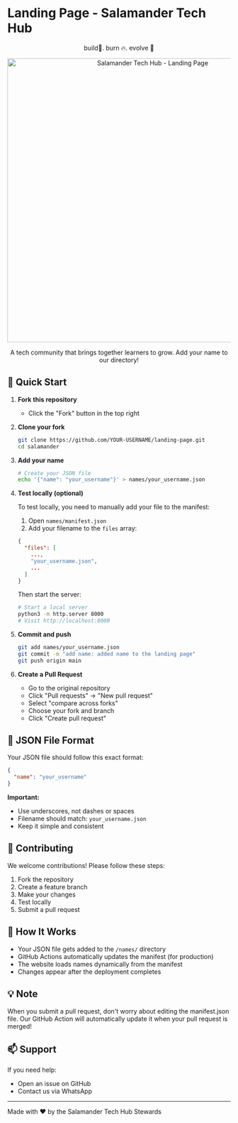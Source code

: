 # Landing Page - Salamander Tech Hub

<p align="center">
build🚀. burn 🔥. evolve 🦎
</p>

<p align="center">
<img width="640" alt="Salamander Tech Hub - Landing Page" src="https://github.com/user-attachments/assets/163ba945-d094-44b9-b3f3-56c8fd792b04" />

</p>

<p align="center">
A tech community that brings together learners to grow. Add your name to our directory!
</p>



## 🚀 Quick Start

1. **Fork this repository**
   - Click the "Fork" button in the top right

2. **Clone your fork**
   ```bash
   git clone https://github.com/YOUR-USERNAME/landing-page.git
   cd salamander
   ```

3. **Add your name**
   ```bash
   # Create your JSON file
   echo '{"name": "your_username"}' > names/your_username.json
   ```

4. **Test locally (optional)**
   
   To test locally, you need to manually add your file to the manifest:
   
   1. Open `names/manifest.json`
   2. Add your filename to the `files` array:
   ```json
   {
     "files": [
       ...,
       "your_username.json",
       ...
     ]
   }
   ```
   
   Then start the server:
   ```bash
   # Start a local server
   python3 -m http.server 8000
   # Visit http://localhost:8000
   ```

5. **Commit and push**
   ```bash
   git add names/your_username.json
   git commit -m "add name: added name to the landing page"
   git push origin main
   ```

6. **Create a Pull Request**
   - Go to the original repository
   - Click "Pull requests" → "New pull request"
   - Select "compare across forks"
   - Choose your fork and branch
   - Click "Create pull request"

## 📝 JSON File Format

Your JSON file should follow this exact format:

```json
{
  "name": "your_username"
}
```

**Important:** 
- Use underscores, not dashes or spaces
- Filename should match: `your_username.json`
- Keep it simple and consistent

## 🤝 Contributing

We welcome contributions! Please follow these steps:

1. Fork the repository
2. Create a feature branch
3. Make your changes
4. Test locally
5. Submit a pull request

## 🔄 How It Works

- Your JSON file gets added to the `/names/` directory
- GitHub Actions automatically updates the manifest (for production)
- The website loads names dynamically from the manifest
- Changes appear after the deployment completes

## 💡 Note

When you submit a pull request, don't worry about editing the manifest.json file. Our GitHub Action will automatically update it when your pull request is merged!

## 📫 Support

If you need help:
- Open an issue on GitHub
- Contact us via WhatsApp

---

Made with ❤️ by the Salamander Tech Hub Stewards

